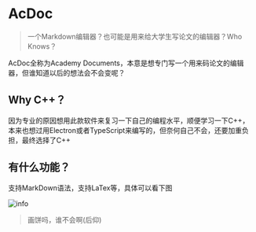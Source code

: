 # AcDoc

>一个Markdown编辑器？也可能是用来给大学生写论文的编辑器？Who Knows？

AcDoc全称为Academy Documents，本意是想专门写一个用来码论文的编辑器，但谁知道以后的想法会不会变呢？

## Why C++？

因为专业的原因想用此款软件来复习一下自己的编程水平，顺便学习一下C++，本来也想过用Electron或者TypeScript来编写的，但奈何自己不会，还要加重负担，最终选择了C++

## 有什么功能？

支持MarkDown语法，支持LaTex等，具体可以看下图

![info](https://github.com/circleacid/picgo/blob/master/img/AcDoc%E5%BC%80%E5%8F%91%E8%BF%9B%E7%A8%8B%E9%A2%84%E6%9C%9F%E8%AE%B0%E5%BD%95.png)

> 画饼吗，谁不会啊(后仰)
